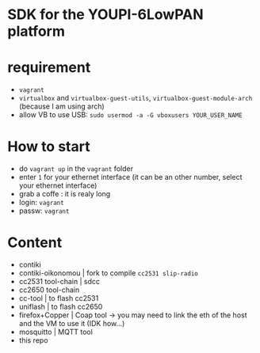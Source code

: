 # SDK for the YOUPI-6LowPAN platform

# requirement

* `vagrant`
* `virtualbox` and `virtualbox-guest-utils`, `virtualbox-guest-module-arch` (because I am using arch)
* allow VB to use USB: `sudo usermod -a -G vboxusers YOUR_USER_NAME`

# How to start

* do `vagrant up` in the `vagrant` folder
* enter `1` for your ethernet interface (it can be an other number, select your ethernet interface)
* grab a coffe : it is realy long
* login: `vagrant`
* passw: `vagrant`

# Content

* contiki
* contiki-oikonomou | fork to compile `cc2531 slip-radio`
* cc2531 tool-chain | sdcc
* cc2650 tool-chain
* cc-tool           | to flash cc2531
* uniflash          | to flash cc2650
* firefox+Copper    | Coap tool → you may need to link the eth of the host and the VM to use it (IDK how...)
* mosquitto         | MQTT tool
* this repo
